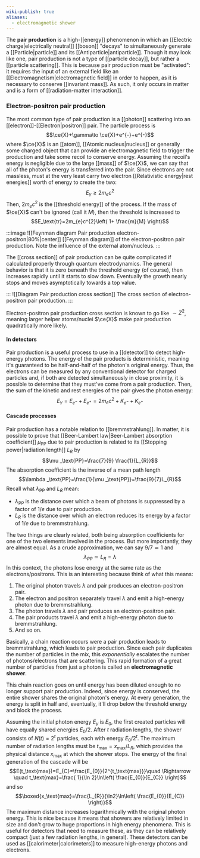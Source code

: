 ```yaml
---
wiki-publish: true
aliases:
  - electromagnetic shower
---
```

The **pair production** is a high-[[energy]] phenomenon in which an [[Electric charge|electrically neutral]] [[boson]] "decays" to simultaneously generate a [[Particle|particle]] and its [[Antiparticle|antiparticle]]. Though it may look like one, pair production is not a type of [[particle decay]], but rather a [[particle scattering]]. This is because pair production must be "activated": it requires the input of an external field like an [[Electromagnetism|electromagnetic field]] in order to happen, as it is necessary to conserve [[invariant mass]]. As such, it only occurs in matter and is a form of [[radiation-matter interaction]].
### Electron-positron pair production
The most common type of pair production is a [[photon]] scattering into an [[electron]]-[[Electron|positron]] pair. The particle process is
$$\ce{X}+\gamma\to \ce{X}+e^{-}+e^{-}$$
where $\ce{X}$ is an [[atom]], [[Atomic nucleus|nucleus]] or generally some charged object that can provide an electromagnetic field to trigger the production and take some recoil to conserve energy. Assuming the recoil's energy is negligible due to the large [[mass]] of $\ce{X}$, we can say that all of the photon's energy is transferred into the pair. Since electrons are not massless, must at the very least carry two electron [[Relativistic energy|rest energies]] worth of energy to create the two:
$$E_{\gamma}\geq2m_{e}c^{2}$$
Then, $2m_{e}c^{2}$ is the [[threshold energy]] of the process. If the mass of $\ce{X}$ can't be ignored (call it $M$), then the threshold is increased to
$$E_\text{tr}=2m_{e}c^{2}\left( 1+ \frac{m}{M} \right)$$

:::image
![[Feynman diagram Pair production electron-positron|80%|center]]
[[Feynman diagram]] of the electron-positron pair production. Note the influence of the external atom/nucleus.
:::

The [[cross section]] of pair production can be quite complicated if calculated properly through quantum electrodynamics. The general behavior is that it is zero beneath the threshold energy (of course), then increases rapidly until it starts to slow down. Eventually the growth nearly stops and moves asymptotically towards a top value.

:::
![[Diagram Pair production cross section]]
The cross section of electron-positron pair production.
:::

Electron-positron pair production cross section is known to go like $\sim Z^{2}$, meaning larger helper atoms/nuclei $\ce{X}$ make pair production quadratically more likely.
#### In detectors
Pair production is a useful process to use in a [[detector]] to detect high-energy photons. The energy of the pair products is deterministic, meaning it's guaranteed to be half-and-half of the photon's original energy. Thus, the electrons can be measured by any conventional detector for charged particles and, if both are detected simultaneously in close proximity, it is possible to determine that they must've come from a pair production. Then, the sum of the kinetic and rest energies of the pair gives the photon energy:
$$E_{\gamma}=E_{e^{-}}+E_{e^{+}}=2m_{e}c^{2}+K_{e^{-}}+K_{e^{+}}$$
#### Cascade processes
Pair production has a notable relation to [[bremmstrahlung]]. In matter, it is possible to prove that [[Beer-Lambert law|Beer-Lambert absorption coefficient]] $\mu _\text{PP}$ due to pair production is related to its [[Stopping power|radiation length]] $L_{R}$ by
$$\mu _\text{PP}=\frac{7}{9} \frac{1}{L_{R}}$$
The absorption coefficient is the inverse of a mean path length
$$\lambda _\text{PP}=\frac{1}{\mu _\text{PP}}=\frac{9}{7}L_{R}$$
Recall what $\lambda _\text{PP}$ and $L_{R}$ mean:
- $\lambda _\text{PP}$ is the distance over which a beam of photons is suppressed by a factor of $1/e$ due to pair production.
- $L_{R}$ is the distance over which an electron reduces its energy by a factor of $1/e$ due to bremmstrahlung.

The two things are clearly related, both being absorption coefficients for one of the two elements involved in the process. But more importantly, they are almost equal. As a crude approximation, we can say $9/7\simeq 1$ and
$$\lambda_{PP}\simeq L_{R}=\lambda$$
In this context, the photons lose energy at the same rate as the electrons/positrons. This is an interesting because think of what this means:
1. The original photon travels $\lambda$ and pair produces an electron-positron pair.
2. The electron and positron separately travel $\lambda$ and emit a high-energy photon due to bremmstrahlung.
3. The photon travels $\lambda$ and pair produces an electron-positron pair.
4. The pair products travel $\lambda$ and emit a high-energy photon due to bremmstrahlung.
5. And so on.

Basically, a chain reaction occurs were a pair production leads to bremmstrahlung, which leads to pair production. Since each pair duplicates the number of particles in the mix, this *exponentially* escalates the number of photons/electrons that are scattering. This rapid formation of a great number of particles from just a photon is called an **electromagnetic shower**.

This chain reaction goes on until energy has been diluted enough to no longer support pair production. Indeed, since energy is conserved, the entire shower shares the original photon's energy. At every generation, the energy is split in half and, eventually, it'll drop below the threshold energy and block the process.

Assuming the initial photon energy $E_{\gamma}$ is $E_{0}$, the first created particles will have equally shared energies $E_{0}/2$. After $t$ radiation lengths, the shower consists of $N(t)=2^{t}$ particles, each with energy $E_{0}/2^{t}$. The maximum number of radiation lengths must be $t_\text{max}=x_\text{max}/L_{R}$, which provides the physical distance $x_\text{max}$ at which the shower stops. The energy of the final generation of the cascade will be
$$E(t_\text{max})=E_{C}=\frac{E_{0}}{2^{t_\text{max}}}\quad \Rightarrow \quad t_\text{max}=\frac{ 1}{\ln 2}\ln\left( \frac{E_{0}}{E_{C}} \right)$$
and so
$$\boxed{x_\text{max}=\frac{L_{R}}{\ln2}\ln\left( \frac{E_{0}}{E_{C}} \right)}$$
The maximum distance increases logarithmically with the original photon energy. This is nice because it means that showers are relatively limited in size and don't grow to huge proportions in high energy phenomena. This is useful for detectors that need to measure these, as they can be relatively compact (just a few radiation lengths, in general). These detectors can be used as [[calorimeter|calorimeters]] to measure high-energy photons and electrons.